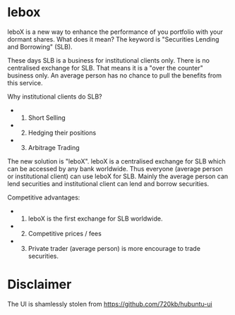 # lebox

leboX is a new way to enhance the performance of you portfolio with your dormant shares. What does it mean? The keyword is "Securities Lending and Borrowing" (SLB).

These days SLB is a business for institutional clients only. There is no centralised exchange for SLB. That means it is a "over the counter" business only. An average person has no chance to pull the benefits from this service.

Why institutional clients do SLB?
* 1. Short Selling
* 2. Hedging their positions
* 3. Arbitrage Trading

The new solution is "leboX".
leboX is a centralised exchange for SLB which can be accessed by any bank worldwide. Thus everyone (average person or institutional client) can use leboX for SLB. Mainly the average person can lend securities and institutional client can lend and borrow securities.

Competitive advantages:
* 1. leboX is the first exchange for SLB worldwide.
* 2. Competitive prices / fees
* 3. Private trader (average person) is more encourage to trade securities.

# Disclaimer
The UI is shamlessly stolen from https://github.com/720kb/hubuntu-ui
